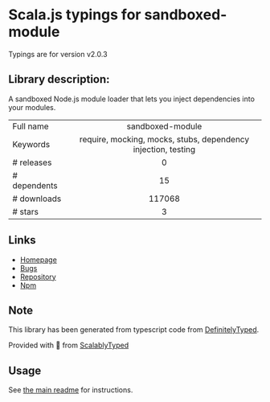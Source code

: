 
# Scala.js typings for sandboxed-module

Typings are for version v2.0.3

## Library description:
A sandboxed Node.js module loader that lets you inject dependencies into your modules.

|                    |                 |
| ------------------ | :-------------: |
| Full name          | sandboxed-module |
| Keywords           | require, mocking, mocks, stubs, dependency injection, testing |
| # releases         | 0 |
| # dependents       | 15 |
| # downloads        | 117068 |
| # stars            | 3 |

## Links
- [Homepage](https://github.com/felixge/node-sandboxed-module#readme)
- [Bugs](https://github.com/felixge/node-sandboxed-module/issues)
- [Repository](https://github.com/felixge/node-sandboxed-module)
- [Npm](https://www.npmjs.com/package/sandboxed-module)
    


## Note
This library has been generated from typescript code from [DefinitelyTyped](https://definitelytyped.org).

Provided with :purple_heart: from [ScalablyTyped](https://github.com/oyvindberg/ScalablyTyped)

## Usage
See [the main readme](../../readme.md) for instructions.


